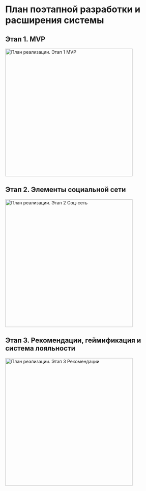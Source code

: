 # План поэтапной разработки и расширения системы

## Этап 1. MVP

<image src="/images/План реализации. Этап 1 MVP.png" alt="План реализации. Этап 1 MVP" width="400">


## Этап 2. Элементы социальной сети

<image src="/images/План реализации. Этап 2 Соц-сеть.png" alt="План реализации. Этап 2 Соц-сеть" width="400">


## Этап 3. Рекомендации, геймификация и система лояльности

<image src="/images/План реализации. Этап 3 Рекомендации.png" alt="План реализации. Этап 3 Рекомендации" width="400">
